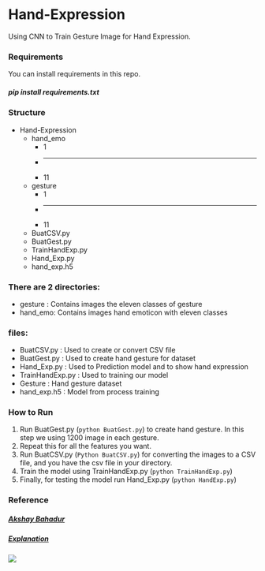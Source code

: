 # Hand-Expression
Using CNN to Train Gesture Image for Hand Expression.

### Requirements
You can install requirements in this repo.

##### pip install requirements.txt

### Structure
* Hand-Expression
  * hand_emo
    * 1
    * ---
    * 11
  * gesture
    * 1
    * ---
    * 11
  * BuatCSV.py
  * BuatGest.py
  * TrainHandExp.py
  * Hand_Exp.py
  * hand_exp.h5
 
### There are 2 directories:
* gesture : Contains images the eleven classes of gesture
* hand_emo: Contains images hand emoticon with eleven classes

### files:
* BuatCSV.py : Used to create or convert CSV file
* BuatGest.py : Used to create hand gesture for dataset
* Hand_Exp.py : Used to Prediction model and to show hand expression
* TrainHandExp.py : Used to training our model
* Gesture : Hand gesture dataset 
* hand_exp.h5 : Model from process training

### How to Run

1) Run BuatGest.py (`python BuatGest.py`) to create hand gesture. In this step we using 1200 image in each gesture.
2) Repeat this for all the features you want.
3) Run BuatCSV.py (`Python BuatCSV.py`) for converting the images to a CSV file, and you have the csv file in your directory.
4) Train the model using TrainHandExp.py (`python TrainHandExp.py`)
5) Finally, for testing the model run Hand_Exp.py (`python HandExp.py`)

### Reference

##### [Akshay Bahadur](https://github.com/akshaybahadur21/Emojinator)
##### [Explanation](https://github.com/akshaybahadur21/Emojinator)
 
 
<img src="https://github.com/pujoseno/Hand-Expression/blob/master/hand_exp.gif">
